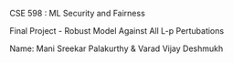 CSE 598 : ML Security and Fairness

Final Project - Robust Model Against All L-p Pertubations

Name: Mani Sreekar Palakurthy & Varad Vijay Deshmukh
